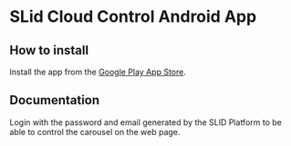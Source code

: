 # SLid Cloud Control Android App

## How to install

Install the app from the [Google Play App Store](https://play.google.com/store/apps/details?id=slidcloudcontrol.slid.com).

## Documentation

Login with the password and email generated by the SLID Platform to be able to control the carousel on the web page.
